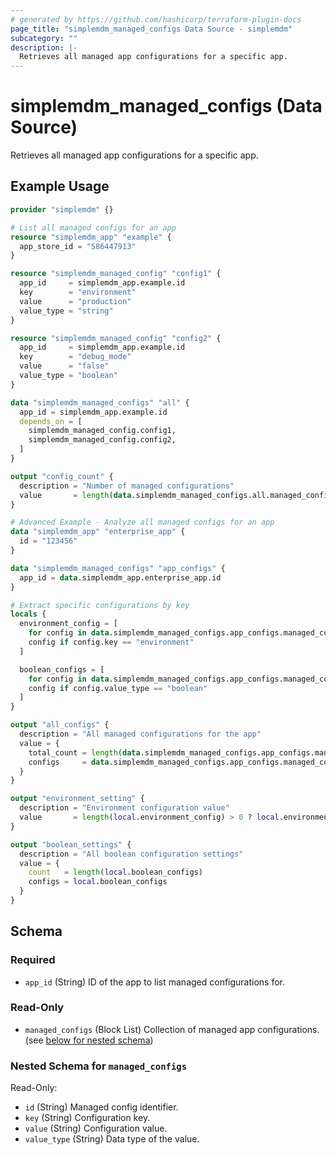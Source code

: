 ```yaml
---
# generated by https://github.com/hashicorp/terraform-plugin-docs
page_title: "simplemdm_managed_configs Data Source - simplemdm"
subcategory: ""
description: |-
  Retrieves all managed app configurations for a specific app.
---
```


# simplemdm_managed_configs (Data Source)

Retrieves all managed app configurations for a specific app.

## Example Usage

```terraform
provider "simplemdm" {}

# List all managed configs for an app
resource "simplemdm_app" "example" {
  app_store_id = "586447913"
}

resource "simplemdm_managed_config" "config1" {
  app_id     = simplemdm_app.example.id
  key        = "environment"
  value      = "production"
  value_type = "string"
}

resource "simplemdm_managed_config" "config2" {
  app_id     = simplemdm_app.example.id
  key        = "debug_mode"
  value      = "false"
  value_type = "boolean"
}

data "simplemdm_managed_configs" "all" {
  app_id = simplemdm_app.example.id
  depends_on = [
    simplemdm_managed_config.config1,
    simplemdm_managed_config.config2,
  ]
}

output "config_count" {
  description = "Number of managed configurations"
  value       = length(data.simplemdm_managed_configs.all.managed_configs)
}
```

```terraform
# Advanced Example - Analyze all managed configs for an app
data "simplemdm_app" "enterprise_app" {
  id = "123456"
}

data "simplemdm_managed_configs" "app_configs" {
  app_id = data.simplemdm_app.enterprise_app.id
}

# Extract specific configurations by key
locals {
  environment_config = [
    for config in data.simplemdm_managed_configs.app_configs.managed_configs :
    config if config.key == "environment"
  ]

  boolean_configs = [
    for config in data.simplemdm_managed_configs.app_configs.managed_configs :
    config if config.value_type == "boolean"
  ]
}

output "all_configs" {
  description = "All managed configurations for the app"
  value = {
    total_count = length(data.simplemdm_managed_configs.app_configs.managed_configs)
    configs     = data.simplemdm_managed_configs.app_configs.managed_configs
  }
}

output "environment_setting" {
  description = "Environment configuration value"
  value       = length(local.environment_config) > 0 ? local.environment_config[0].value : "not set"
}

output "boolean_settings" {
  description = "All boolean configuration settings"
  value = {
    count   = length(local.boolean_configs)
    configs = local.boolean_configs
  }
}
```

<!-- schema generated by tfplugindocs -->
## Schema

### Required

- `app_id` (String) ID of the app to list managed configurations for.

### Read-Only

- `managed_configs` (Block List) Collection of managed app configurations. (see [below for nested schema](#nestedblock--managed_configs))

<a id="nestedblock--managed_configs"></a>
### Nested Schema for `managed_configs`

Read-Only:

- `id` (String) Managed config identifier.
- `key` (String) Configuration key.
- `value` (String) Configuration value.
- `value_type` (String) Data type of the value.
